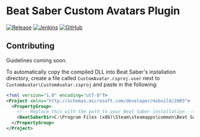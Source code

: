 # Beat Saber Custom Avatars Plugin
[![Release](https://img.shields.io/github/v/release/nicoco007/BeatSaberCustomAvatars?include_prereleases&style=flat-square)](https://github.com/nicoco007/BeatSaberCustomAvatars/releases/)
[![Jenkins](https://img.shields.io/jenkins/build/https/ci.gnyra.com/job/CustomAvatarsPlugin/job/master?style=flat-square)](https://ci.gnyra.com/blue/organizations/jenkins/CustomAvatarsPlugin/)
[![GitHub](https://img.shields.io/github/license/nicoco007/CustomAvatarsPlugin?style=flat-square)](https://github.com/nicoco007/CustomAvatarsPlugin/blob/master/LICENSE)

## Contributing
Guidelines coming soon.

To automatically copy the compiled DLL into Beat Saber's installation directory, create a file called `CustomAvatar.csproj.user` next to `CustomAvatar\CustomAvatar.csproj` and paste in the following:

```xml
<?xml version="1.0" encoding="utf-8"?>
<Project xmlns="http://schemas.microsoft.com/developer/msbuild/2003">
  <PropertyGroup>
    <!-- Replace this with the path to your Beat Saber installation -->
    <BeatSaberDir>C:\Program Files (x86)\Steam\steamapps\common\Beat Saber</BeatSaberDir>
  </PropertyGroup>
</Project>
```
